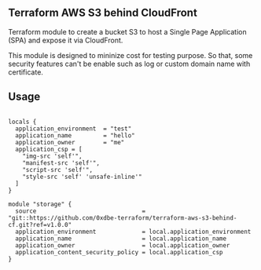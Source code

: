 ## Terraform AWS S3 behind CloudFront

Terraform module to create a bucket S3 to host a Single Page Application (SPA) and expose it via CloudFront.

This module is designed to mininize cost for testing purpose.
So that, some security features can't be enable such as log or custom domain name with certificate.

## Usage

```

locals {
  application_environment  = "test"
  application_name         = "hello"
  application_owner        = "me"
  application_csp = [
    "img-src 'self'",
    "manifest-src 'self'",
    "script-src 'self'",
    "style-src 'self' 'unsafe-inline'"
  ]
}

module "storage" {
  source                              = "git::https://github.com/0xdbe-terraform/terraform-aws-s3-behind-cf.git?ref=v1.0.0"
  application_environment             = local.application_environment
  application_name                    = local.application_name
  application_owner                   = local.application_owner
  application_content_security_policy = local.application_csp
}
```
